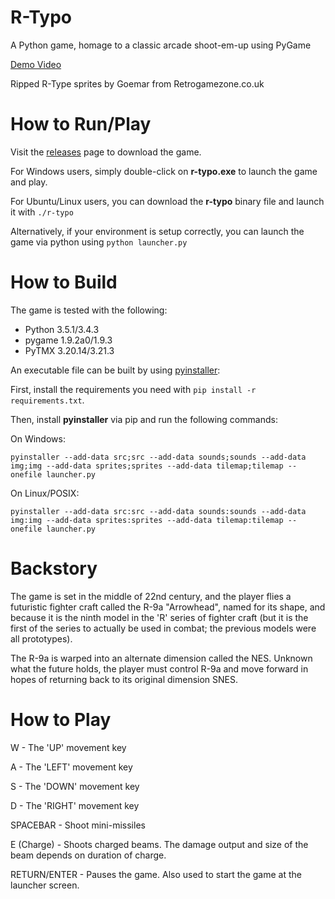 # R-Typo
A Python game, homage to a classic arcade shoot-em-up using PyGame

<a href="https://youtu.be/_gXg7TGss5k">Demo Video</a>

Ripped R-Type sprites by Goemar from Retrogamezone.co.uk

# How to Run/Play

Visit the <a href="https://github.com/rkenmi/R-Typo/releases">releases</a> page to download the game.

For Windows users, simply double-click on **r-typo.exe** to launch the game and play.

For Ubuntu/Linux users, you can download the **r-typo** binary file and launch it with `./r-typo`

Alternatively, if your environment is setup correctly, you can launch the game via python using `python launcher.py`

# How to Build

The game is tested with the following:
- Python 3.5.1/3.4.3
- pygame 1.9.2a0/1.9.3
- PyTMX 3.20.14/3.21.3

An executable file can be built by using <a href="http://www.pyinstaller.org/">pyinstaller</a>:

First, install the requirements you need with `pip install -r requirements.txt`.

Then, install **pyinstaller** via pip and run the following commands:

On Windows:

    pyinstaller --add-data src;src --add-data sounds;sounds --add-data img;img --add-data sprites;sprites --add-data tilemap;tilemap --onefile launcher.py
    
On Linux/POSIX:

    pyinstaller --add-data src:src --add-data sounds:sounds --add-data img:img --add-data sprites:sprites --add-data tilemap:tilemap --onefile launcher.py

# Backstory

The game is set in the middle of 22nd century, and the player flies a futuristic fighter craft called the R-9a "Arrowhead", named for its shape, and because it is the ninth model in the 'R' series of fighter craft (but it is the first of the series to actually be used in combat; the previous models were all prototypes). 

The R-9a is warped into an alternate dimension called the NES. Unknown what the future holds, the player must control R-9a and move forward in hopes of returning back to its original dimension SNES.

# How to Play
W - The 'UP' movement key

A - The 'LEFT' movement key

S - The 'DOWN' movement key

D - The 'RIGHT' movement key


SPACEBAR - Shoot mini-missiles

E (Charge) - Shoots charged beams. The damage output and size of the beam depends on duration of charge.

RETURN/ENTER - Pauses the game. Also used to start the game at the launcher screen.
